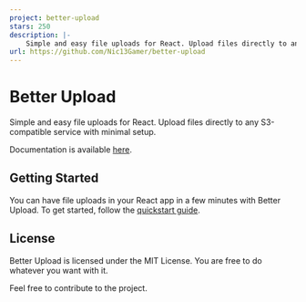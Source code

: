 ```yaml
---
project: better-upload
stars: 250
description: |-
    Simple and easy file uploads for React. Upload files directly to any S3-compatible service with minimal setup.
url: https://github.com/Nic13Gamer/better-upload
---
```


# Better Upload

Simple and easy file uploads for React. Upload files directly to any S3-compatible service with minimal setup.

Documentation is available [here](https://better-upload.com).

## Getting Started

You can have file uploads in your React app in a few minutes with Better Upload. To get started, follow the [quickstart guide](https://better-upload.com/docs/quickstart).

## License

Better Upload is licensed under the MIT License. You are free to do whatever you want with it.

Feel free to contribute to the project.

